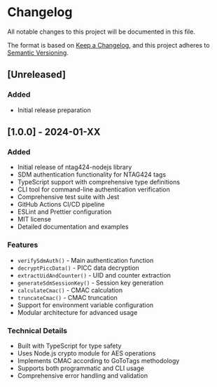 # Changelog

All notable changes to this project will be documented in this file.

The format is based on [Keep a Changelog](https://keepachangelog.com/en/1.0.0/),
and this project adheres to [Semantic Versioning](https://semver.org/spec/v2.0.0.html).

## [Unreleased]

### Added
- Initial release preparation

## [1.0.0] - 2024-01-XX

### Added
- Initial release of ntag424-nodejs library
- SDM authentication functionality for NTAG424 tags
- TypeScript support with comprehensive type definitions
- CLI tool for command-line authentication verification
- Comprehensive test suite with Jest
- GitHub Actions CI/CD pipeline
- ESLint and Prettier configuration
- MIT license
- Detailed documentation and examples

### Features
- `verifySdmAuth()` - Main authentication function
- `decryptPiccData()` - PICC data decryption
- `extractUidAndCounter()` - UID and counter extraction
- `generateSdmSessionKey()` - Session key generation
- `calculateCmac()` - CMAC calculation
- `truncateCmac()` - CMAC truncation
- Support for environment variable configuration
- Modular architecture for advanced usage

### Technical Details
- Built with TypeScript for type safety
- Uses Node.js crypto module for AES operations
- Implements CMAC according to GoToTags methodology
- Supports both programmatic and CLI usage
- Comprehensive error handling and validation
